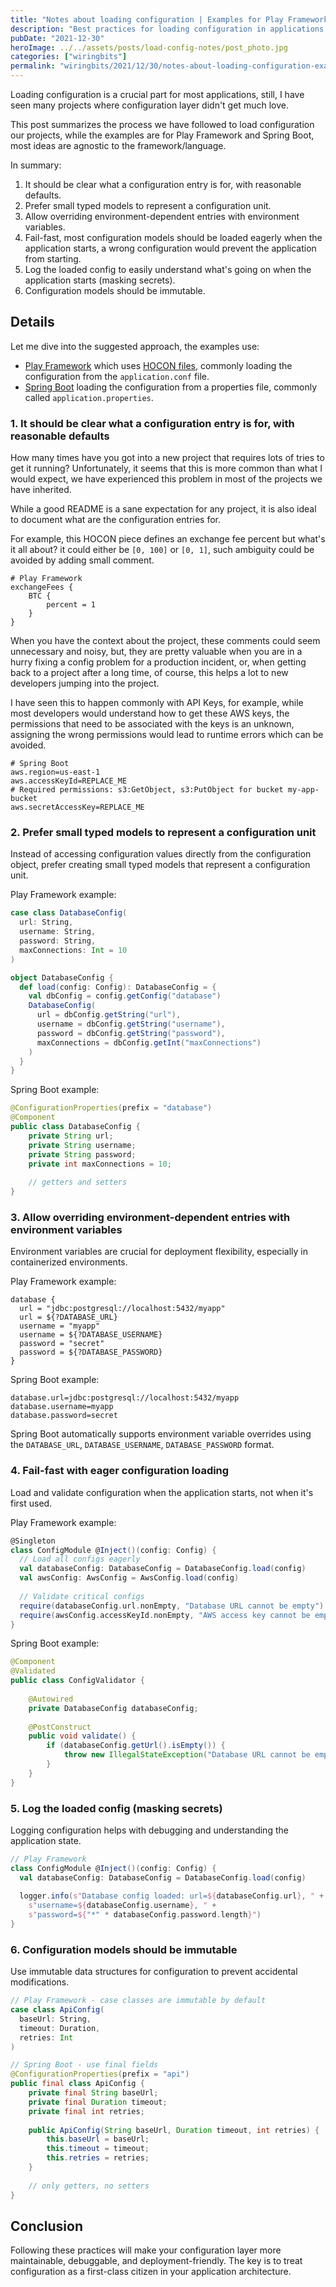 ```yaml
---
title: "Notes about loading configuration | Examples for Play Framework and Spring Boot"
description: "Best practices for loading configuration in applications with examples for Play Framework and Spring Boot, including typed models and environment variable overrides."
pubDate: "2021-12-30"
heroImage: ../../assets/posts/load-config-notes/post_photo.jpg
categories: ["wiringbits"]
permalink: "wiringbits/2021/12/30/notes-about-loading-configuration-examples-for-play-framework-and-spring-boot.html"
---
```


Loading configuration is a crucial part for most applications, still, I have seen many projects where configuration layer didn't get much love.

This post summarizes the process we have followed to load configuration our projects, while the examples are for Play Framework and Spring Boot, most ideas are agnostic to the framework/language.

In summary:
1. It should be clear what a configuration entry is for, with reasonable defaults.
1. Prefer small typed models to represent a configuration unit.
1. Allow overriding environment-dependent entries with environment variables.
1. Fail-fast, most configuration models should be loaded eagerly when the application starts, a wrong configuration would prevent the application from starting.
1. Log the loaded config to easily understand what's going on when the application starts (masking secrets).
1. Configuration models should be immutable.

## Details
Let me dive into the suggested approach, the examples use:
- [Play Framework](https://www.playframework.com/documentation/2.8.x/ConfigFile) which uses [HOCON files](https://github.com/lightbend/config), commonly loading the configuration from the `application.conf` file.
- [Spring Boot](https://docs.spring.io/spring-boot/docs/current/reference/html/application-properties.html) loading the configuration from a properties file, commonly called `application.properties`.


### 1. It should be clear what a configuration entry is for, with reasonable defaults
How many times have you got into a new project that requires lots of tries to get it running? Unfortunately, it seems that this is more common than what I would expect, we have experienced this problem in most of the projects we have inherited.

While a good README is a sane expectation for any project, it is also ideal to document what are the configuration entries for.

For example, this HOCON piece defines an exchange fee percent but what's it all about? it could either be `[0, 100]` or `[0, 1]`, such ambiguity could be avoided by adding small comment.

```hocon
# Play Framework
exchangeFees {
    BTC {
        percent = 1
    }
}
```

When you have the context about the project, these comments could seem unnecessary and noisy, but, they are pretty valuable when you are in a hurry fixing a config problem for a production incident, or, when getting back to a project after a long time, of course, this helps a lot to new developers jumping into the project.

I have seen this to happen commonly with API Keys, for example, while most developers would understand how to get these AWS keys, the permissions that need to be associated with the keys is an unknown, assigning the wrong permissions would lead to runtime errors which can be avoided.

```properties
# Spring Boot
aws.region=us-east-1
aws.accessKeyId=REPLACE_ME
# Required permissions: s3:GetObject, s3:PutObject for bucket my-app-bucket
aws.secretAccessKey=REPLACE_ME
```

### 2. Prefer small typed models to represent a configuration unit
Instead of accessing configuration values directly from the configuration object, prefer creating small typed models that represent a configuration unit.

Play Framework example:
```scala
case class DatabaseConfig(
  url: String,
  username: String,
  password: String,
  maxConnections: Int = 10
)

object DatabaseConfig {
  def load(config: Config): DatabaseConfig = {
    val dbConfig = config.getConfig("database")
    DatabaseConfig(
      url = dbConfig.getString("url"),
      username = dbConfig.getString("username"),
      password = dbConfig.getString("password"),
      maxConnections = dbConfig.getInt("maxConnections")
    )
  }
}
```

Spring Boot example:
```java
@ConfigurationProperties(prefix = "database")
@Component
public class DatabaseConfig {
    private String url;
    private String username;
    private String password;
    private int maxConnections = 10;
    
    // getters and setters
}
```

### 3. Allow overriding environment-dependent entries with environment variables
Environment variables are crucial for deployment flexibility, especially in containerized environments.

Play Framework example:
```hocon
database {
  url = "jdbc:postgresql://localhost:5432/myapp"
  url = ${?DATABASE_URL}
  username = "myapp"
  username = ${?DATABASE_USERNAME}
  password = "secret"
  password = ${?DATABASE_PASSWORD}
}
```

Spring Boot example:
```properties
database.url=jdbc:postgresql://localhost:5432/myapp
database.username=myapp
database.password=secret
```

Spring Boot automatically supports environment variable overrides using the `DATABASE_URL`, `DATABASE_USERNAME`, `DATABASE_PASSWORD` format.

### 4. Fail-fast with eager configuration loading
Load and validate configuration when the application starts, not when it's first used.

Play Framework example:
```scala
@Singleton
class ConfigModule @Inject()(config: Config) {
  // Load all configs eagerly
  val databaseConfig: DatabaseConfig = DatabaseConfig.load(config)
  val awsConfig: AwsConfig = AwsConfig.load(config)
  
  // Validate critical configs
  require(databaseConfig.url.nonEmpty, "Database URL cannot be empty")
  require(awsConfig.accessKeyId.nonEmpty, "AWS access key cannot be empty")
}
```

Spring Boot example:
```java
@Component
@Validated
public class ConfigValidator {
    
    @Autowired
    private DatabaseConfig databaseConfig;
    
    @PostConstruct
    public void validate() {
        if (databaseConfig.getUrl().isEmpty()) {
            throw new IllegalStateException("Database URL cannot be empty");
        }
    }
}
```

### 5. Log the loaded config (masking secrets)
Logging configuration helps with debugging and understanding the application state.

```scala
// Play Framework
class ConfigModule @Inject()(config: Config) {
  val databaseConfig: DatabaseConfig = DatabaseConfig.load(config)
  
  logger.info(s"Database config loaded: url=${databaseConfig.url}, " +
    s"username=${databaseConfig.username}, " +
    s"password=${"*" * databaseConfig.password.length}")
}
```

### 6. Configuration models should be immutable
Use immutable data structures for configuration to prevent accidental modifications.

```scala
// Play Framework - case classes are immutable by default
case class ApiConfig(
  baseUrl: String,
  timeout: Duration,
  retries: Int
)
```

```java
// Spring Boot - use final fields
@ConfigurationProperties(prefix = "api")
public final class ApiConfig {
    private final String baseUrl;
    private final Duration timeout;
    private final int retries;
    
    public ApiConfig(String baseUrl, Duration timeout, int retries) {
        this.baseUrl = baseUrl;
        this.timeout = timeout;
        this.retries = retries;
    }
    
    // only getters, no setters
}
```

## Conclusion
Following these practices will make your configuration layer more maintainable, debuggable, and deployment-friendly. The key is to treat configuration as a first-class citizen in your application architecture.
